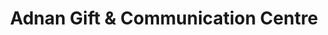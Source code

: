 ---
title: "Adnan Gift & Communication Centre"
url: /karachi/adnan-gift-and-communication-centre/
shop: gift
---